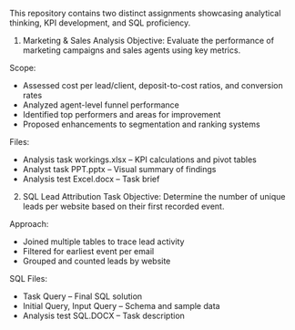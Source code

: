 This repository contains two distinct assignments showcasing analytical thinking, KPI development, and SQL proficiency.

1. Marketing & Sales Analysis
Objective: Evaluate the performance of marketing campaigns and sales agents using key metrics.

Scope:
- Assessed cost per lead/client, deposit-to-cost ratios, and conversion rates
- Analyzed agent-level funnel performance
- Identified top performers and areas for improvement
- Proposed enhancements to segmentation and ranking systems

Files:
- Analysis task workings.xlsx – KPI calculations and pivot tables
- Analyst task PPT.pptx – Visual summary of findings
- Analysis test Excel.docx – Task brief

2. SQL Lead Attribution Task
Objective: Determine the number of unique leads per website based on their first recorded event.

Approach:
- Joined multiple tables to trace lead activity
- Filtered for earliest event per email
- Grouped and counted leads by website

SQL Files:
- Task Query – Final SQL solution
- Initial Query, Input Query – Schema and sample data
- Analysis test SQL.DOCX – Task description
